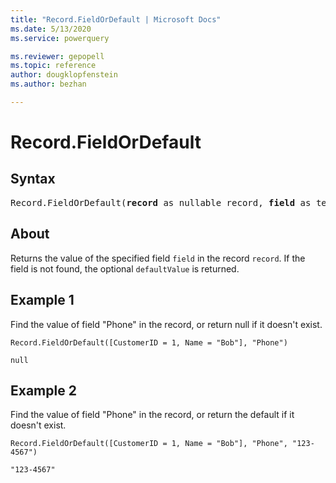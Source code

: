```yaml
---
title: "Record.FieldOrDefault | Microsoft Docs"
ms.date: 5/13/2020
ms.service: powerquery

ms.reviewer: gepopell
ms.topic: reference
author: dougklopfenstein
ms.author: bezhan

---
```

# Record.FieldOrDefault

## Syntax

<pre>
Record.FieldOrDefault(<b>record</b> as nullable record, <b>field</b> as text, optional <b>defaultValue</b> as any) as any
</pre>

## About  
Returns the value of the specified field `field` in the record `record`. If the field is not found, the optional `defaultValue` is returned.

## Example 1
Find the value of field "Phone" in the record, or return null if it doesn't exist.

```powerquery-m
Record.FieldOrDefault([CustomerID = 1, Name = "Bob"], "Phone")
```

`null`

## Example 2
Find the value of field "Phone" in the record, or return the default if it doesn't exist.

```powerquery-m
Record.FieldOrDefault([CustomerID = 1, Name = "Bob"], "Phone", "123-4567")
```

`"123-4567"`
